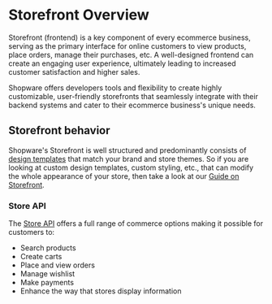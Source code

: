 # Storefront Overview

Storefront (frontend) is a key component of every ecommerce business, serving as the primary interface for online customers to view products, place orders, manage their purchases, etc. A well-designed frontend can create an engaging user experience, ultimately leading to increased customer satisfaction and higher sales.

Shopware offers developers tools and flexibility to create highly customizable, user-friendly storefronts that seamlessly integrate with their backend systems and cater to their ecommerce business's unique needs.

## Storefront behavior

Shopware's Storefront is well structured and predominantly consists of [design templates](https://developer.shopware.com/docs/guides/plugins/apps/storefront#custom-template-priority) that match your brand and store themes. So if you are looking at custom design templates, custom styling, etc., that can modify the whole appearance of your store, then take a look at our [Guide on Storefront](/docs/guides/plugins/apps/storefront).

### Store API

The [Store API](/docs/concepts/api/store-api) offers a full range of commerce options making it possible for customers to:

* Search products
* Create carts
* Place and view orders
* Manage wishlist
* Make payments
* Enhance the way that stores display information

